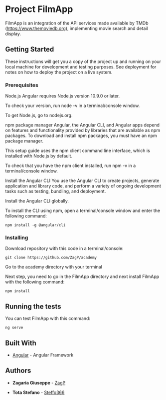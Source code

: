 # Project FilmApp

FilmApp is an integration of the API services made available by TMDb (https://www.themoviedb.org), implementing movie search and detail display.

## Getting Started

These instructions will get you a copy of the project up and running on your local machine for development and testing purposes. See deployment for notes on how to deploy the project on a live system.

### Prerequisites

Node.js
Angular requires Node.js version 10.9.0 or later.

To check your version, run node -v in a terminal/console window.

To get Node.js, go to nodejs.org.

npm package manager
Angular, the Angular CLI, and Angular apps depend on features and functionality provided by libraries that are available as npm packages. To download and install npm packages, you must have an npm package manager.

This setup guide uses the npm client command line interface, which is installed with Node.js by default.

To check that you have the npm client installed, run npm -v in a terminal/console window.

Install the Angular CLI
You use the Angular CLI to create projects, generate application and library code, and perform a variety of ongoing development tasks such as testing, bundling, and deployment.

Install the Angular CLI globally.

To install the CLI using npm, open a terminal/console window and enter the following command:
```
npm install -g @angular/cli
```

### Installing


Download repository with this code in a terminal/console:

```
git clone https://github.com/ZagP/academy
```

Go to the academy directory with your terminal

Next step, you need to go in the FilmApp directory and next install FilmApp with the following command:


```
npm install
```

## Running the tests

You can test FilmApp with this command:
```
ng serve
```

## Built With

* [Angular](https://angular.io/) - Angular Framework

## Authors

* **Zagaria Giuseppe** - [ZagP](https://github.com/ZagP)

* **Tota Stefano** - [Steffo366](https://github.com/Steffo366)


